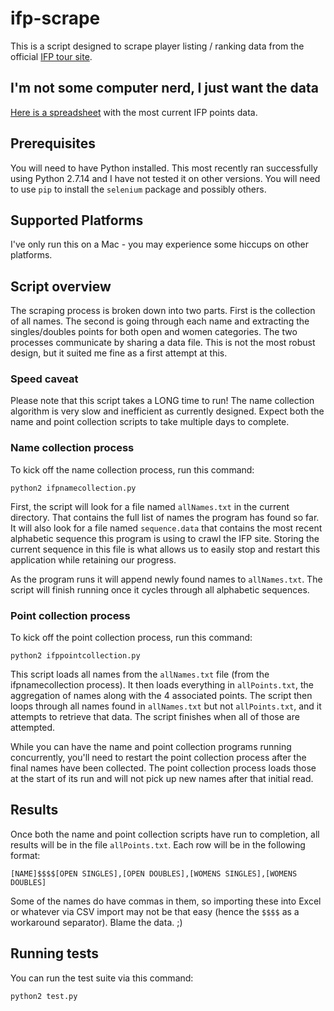 # ifp-scrape

This is a script designed to scrape player listing / ranking data from the official [IFP tour site](http://www.ifptour.com).

## I'm not some computer nerd, I just want the data

[Here is a spreadsheet](finalData/ifp_points_2017-11-28.xslx) with the most current IFP points data.

## Prerequisites

You will need to have Python installed.  This most recently ran successfully using Python 2.7.14 and I have not tested it on other versions.  You will need to use `pip` to install the `selenium` package and possibly others.  

## Supported Platforms

I've only run this on a Mac - you may experience some hiccups on other platforms.  

## Script overview

The scraping process is broken down into two parts.  First is the collection of all names.  The second is going through each name and extracting the singles/doubles points for both open and women categories.  The two processes communicate by sharing a data file.  This is not the most robust design, but it suited me fine as a first attempt at this.   

### Speed caveat

Please note that this script takes a LONG time to run!  The name collection algorithm is very slow and inefficient as currently designed.  Expect both the name and point collection scripts to take multiple days to complete.  

### Name collection process

To kick off the name collection process, run this command:

```
python2 ifpnamecollection.py
```

First, the script will look for a file named `allNames.txt` in the current directory.  That contains the full list of names the program has found so far.  It will also look for a file named `sequence.data` that contains the most recent alphabetic sequence this program is using to crawl the IFP site.  Storing the current sequence in this file is what allows us to easily stop and restart this application while retaining our progress.  

As the program runs it will append newly found names to `allNames.txt`.  The script will finish running once it cycles through all alphabetic sequences.  

### Point collection process

To kick off the point collection process, run this command:

```
python2 ifppointcollection.py
```

This script loads all names from the `allNames.txt` file (from the ifpnamecollection process).  It then loads everything in `allPoints.txt`, the aggregation of names along with the 4 associated points.  The script then loops through all names found in `allNames.txt` but not `allPoints.txt`, and it attempts to retrieve that data.  The script finishes when all of those are attempted.  

While you can have the name and point collection programs running concurrently, you'll need to restart the point collection process after the final names have been collected.  The point collection process loads those at the start of its run and will not pick up new names after that initial read.  

## Results

Once both the name and point collection scripts have run to completion, all results will be in the file `allPoints.txt`.  Each row will be in the following format:

```
[NAME]$$$$[OPEN SINGLES],[OPEN DOUBLES],[WOMENS SINGLES],[WOMENS DOUBLES]
```

Some of the names do have commas in them, so importing these into Excel or whatever via CSV import may not be that easy (hence the `$$$$` as a workaround separator).  Blame the data. ;)

## Running tests

You can run the test suite via this command:

```
python2 test.py
```
